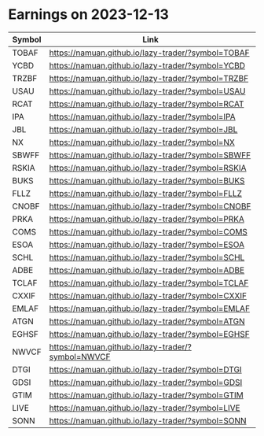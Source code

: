 # Earnings on 2023-12-13

| Symbol | Link |
| ---| --- |
| TOBAF | https://namuan.github.io/lazy-trader/?symbol=TOBAF |
| YCBD | https://namuan.github.io/lazy-trader/?symbol=YCBD |
| TRZBF | https://namuan.github.io/lazy-trader/?symbol=TRZBF |
| USAU | https://namuan.github.io/lazy-trader/?symbol=USAU |
| RCAT | https://namuan.github.io/lazy-trader/?symbol=RCAT |
| IPA | https://namuan.github.io/lazy-trader/?symbol=IPA |
| JBL | https://namuan.github.io/lazy-trader/?symbol=JBL |
| NX | https://namuan.github.io/lazy-trader/?symbol=NX |
| SBWFF | https://namuan.github.io/lazy-trader/?symbol=SBWFF |
| RSKIA | https://namuan.github.io/lazy-trader/?symbol=RSKIA |
| BUKS | https://namuan.github.io/lazy-trader/?symbol=BUKS |
| FLLZ | https://namuan.github.io/lazy-trader/?symbol=FLLZ |
| CNOBF | https://namuan.github.io/lazy-trader/?symbol=CNOBF |
| PRKA | https://namuan.github.io/lazy-trader/?symbol=PRKA |
| COMS | https://namuan.github.io/lazy-trader/?symbol=COMS |
| ESOA | https://namuan.github.io/lazy-trader/?symbol=ESOA |
| SCHL | https://namuan.github.io/lazy-trader/?symbol=SCHL |
| ADBE | https://namuan.github.io/lazy-trader/?symbol=ADBE |
| TCLAF | https://namuan.github.io/lazy-trader/?symbol=TCLAF |
| CXXIF | https://namuan.github.io/lazy-trader/?symbol=CXXIF |
| EMLAF | https://namuan.github.io/lazy-trader/?symbol=EMLAF |
| ATGN | https://namuan.github.io/lazy-trader/?symbol=ATGN |
| EGHSF | https://namuan.github.io/lazy-trader/?symbol=EGHSF |
| NWVCF | https://namuan.github.io/lazy-trader/?symbol=NWVCF |
| DTGI | https://namuan.github.io/lazy-trader/?symbol=DTGI |
| GDSI | https://namuan.github.io/lazy-trader/?symbol=GDSI |
| GTIM | https://namuan.github.io/lazy-trader/?symbol=GTIM |
| LIVE | https://namuan.github.io/lazy-trader/?symbol=LIVE |
| SONN | https://namuan.github.io/lazy-trader/?symbol=SONN |
